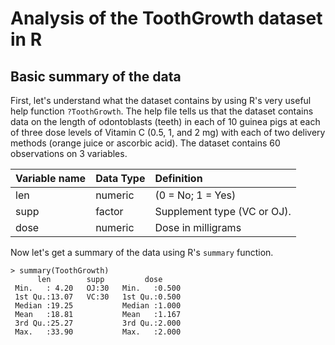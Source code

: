 # Analysis of the ToothGrowth dataset in R

## Basic summary of the data
First, let's understand what the dataset contains by using R's very useful help function `?ToothGrowth`. The help file tells us that the dataset contains data on the length of odontoblasts (teeth) in each of 10 guinea pigs at each of three dose levels of Vitamin C (0.5, 1, and 2 mg) with each of two delivery methods (orange juice or ascorbic acid). The dataset contains 60 observations on 3 variables.

Variable name   | Data Type     | Definition
:-------------- | :-------------| :-------------
len             | numeric       | (0 = No; 1 = Yes)  
supp            | factor        | Supplement type (VC or OJ).
dose            | numeric       | Dose in milligrams

Now let's get a summary of the data using R's `summary` function.
```
> summary(ToothGrowth)
      len        supp         dose      
 Min.   : 4.20   OJ:30   Min.   :0.500  
 1st Qu.:13.07   VC:30   1st Qu.:0.500  
 Median :19.25           Median :1.000  
 Mean   :18.81           Mean   :1.167  
 3rd Qu.:25.27           3rd Qu.:2.000  
 Max.   :33.90           Max.   :2.000  
 ```
